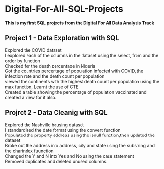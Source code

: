 # Digital-For-All-SQL-Projects
**This is my first SQL projects from the Digital For All Data Analysis Track**

## Project 1 - Data Exploration with SQL
Explored the COVID dataset<br/>
I explored each of the columns in the dataset using the select, from and the order by  function<br/>
Checked for the death percentage in Nigeria<br/>
Got the countries percentage of population infected with COVID, the infection rate and the death count per population<br/>
viewed the continents with the highest death count per population using the max function, Learnt the use of CTE<br/>
Created a table showing the percentage of population vaccinated and created a view for it also.

## Projrct 2 - Data Cleanig with SQL
Explored the Nashville housing dataset<br/>
I standardized the date format using the convert function<br/>
Populated the property address using the isnull function,then updated the dataset<br/>
Broke out the address  into address, city and state using the substring and the charindex fuunction<br/>
Changed the Y and N into Yes and No using the case statement<br/>
Removed duplicates and deleted unused columns.


